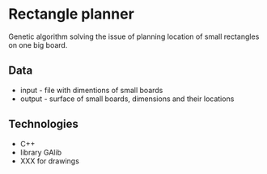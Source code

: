 # Rectangle planner
Genetic algorithm solving the issue of planning location of small rectangles on one big board.

## Data
* input - file with dimentions of small boards
* output - surface of small boards, dimensions and their locations

## Technologies
* C++
* library GAlib
* XXX for drawings
